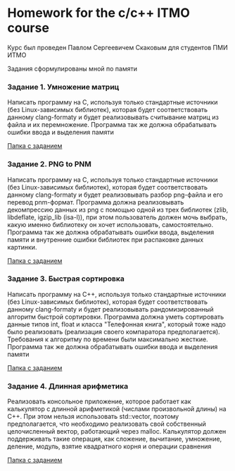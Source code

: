 # Homework for the c/c++ ITMO course

Курс был проведен Павлом Сергеевичем Скаковым для студентов ПМИ ИТМО

Задания сформулированы мной по памяти

### Задание 1. Умножение матриц

Написать программу на C, используя только стандартные источники (без Linux-зависимых библиотек), которая будет соответствовать данному clang-formatу и будет реализовывать считывание матриц из файла и их перемножение. Программа так же должна обрабатывать ошибки ввода и выделения памяти

[Папка с заданием](https://github.com/Vane4kaHochetProgat/itmo_c_cpp_course/tree/master/c_1-Vane4kaHochetProgat)

### Задание 2. PNG to PNM

Написать программу на C, используя только стандартные источники (без Linux-зависимых библиотек), которая будет соответствовать данному clang-formatу и будет реализовывать разбор png-файла и его перевод pnm-формат. Программа должна реализовывать декомпрессию данных из png с помощью одной из трех библиотек (zlib, libdeflate, igzip_lib (isa-l)), при этом пользователь должен мочь выбрать, какую именно библиотеку он хочет использовать, самостоятельно. Программа так же должна обрабатывать ошибки ввода, выделения памяти и внутренние ошибки библиотек при распаковке данных картинки.

[Папка с заданием](https://github.com/Vane4kaHochetProgat/itmo_c_cpp_course/tree/master/c_2-Vane4kaHochetProgat)

### Задание 3. Быстрая сортировка

Написать программу на C++, используя только стандартные источники (без Linux-зависимых библиотек), которая будет соответствовать данному clang-formatу и будет реализовывать рандомизированный алгоритм быстрой сортировки. Программа должна уметь сортировать данные типов int, float и класса "Телефонная книга", который тоже надо было реализовать (реализация своего компаратора предполагается). Требования к алгоритму по времени были максимально жесткие. Программа так же должна обрабатывать ошибки ввода и выделения памяти

[Папка с заданием](https://github.com/Vane4kaHochetProgat/itmo_c_cpp_course/tree/master/cpp_1-Vane4kaHochetProgat)

### Задание 4. Длинная арифметика

Реализовать консольное приложение, которое работает как калькулятор с длинной арифметикой (числами произвольной длины) на C++. При этом нельзя использовать std::vector, поэтому предполагается, что необходимо реализовать свой собственный целочисленный вектор, работающий через malloc. Калькулятор должен поддерживать такие операция, как сложение, вычитание, умножение, деление, модуль, взятие квадратного корня и операции сравнения

[Папка с заданием](https://github.com/Vane4kaHochetProgat/itmo_c_cpp_course/tree/master/cpp_2-Vane4kaHochetProgat)
